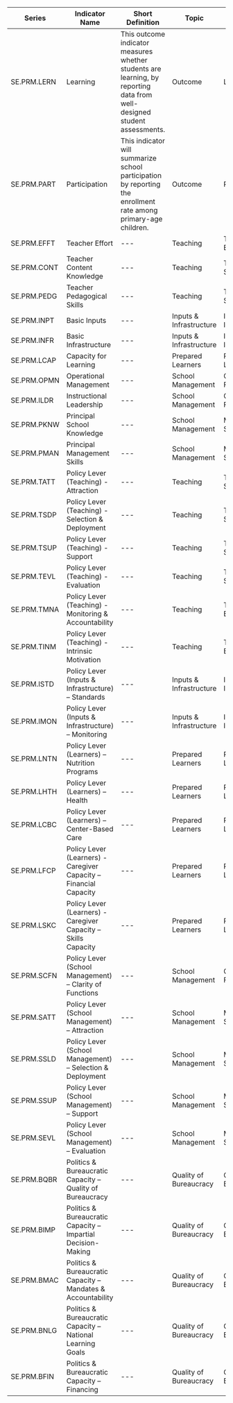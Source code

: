 | Series | Indicator Name | Short Definition | Topic | Related Indicators| Value | Coding Decisions |
|---|---|---|---|---|---|---|
|SE.PRM.LERN | Learning | This outcome indicator measures whether students are learning, by reporting data from well-designed student assessments.  | Outcome | Learning | 0-100 |
|SE.PRM.PART |Participation|This indicator will summarize school participation by reporting the enrollment rate among primary-age children.|Outcome | Participation| 0-100 |
|SE.PRM.EFFT |Teacher Effort|---|Teaching|Teacher Effort|0-100  |
|SE.PRM.CONT |Teacher Content Knowledge|---|Teaching|Teachers' Skills|0-100  |
|SE.PRM.PEDG |Teacher Pedagogical Skills|---|Teaching|Teachers' Skills|1-5 | 
|SE.PRM.INPT |Basic Inputs|---|Inputs & Infrastructure|Inputs & Infrastructure|1-5 | 
|SE.PRM.INFR |Basic Infrastructure|---|Inputs & Infrastructure|Inputs & Infrastructure|1-5 | 
|SE.PRM.LCAP |Capacity for Learning|---|Prepared Learners|Prepared Learners|0-100 |
|SE.PRM.OPMN |Operational Management|---|School Management|Core School Functions|1-5 | 
|SE.PRM.ILDR |Instructional Leadership|---|School Management|Core School Functions|1-5 | 
|SE.PRM.PKNW |Principal School Knowledge|---|School Management|Managerial Skills|1-5 | 
|SE.PRM.PMAN |Principal Management Skills|---|School Management|Managerial Skills|1-5 | 
|SE.PRM.TATT |Policy Lever (Teaching) - Attraction|---|Teaching| Teachers' Skills|1-5 | 
|SE.PRM.TSDP |Policy Lever (Teaching) - Selection & Deployment|---|Teaching|Teachers' Skills|1-5 | 
|SE.PRM.TSUP |Policy Lever (Teaching) - Support|---|Teaching|Teachers' Skills|1-5 | 
|SE.PRM.TEVL |Policy Lever (Teaching) - Evaluation|---|Teaching|Teachers' Skills|1-5 | 
|SE.PRM.TMNA |Policy Lever (Teaching) - Monitoring & Accountability|---|Teaching|Teachers' Effort|1-5 | 
|SE.PRM.TINM |Policy Lever (Teaching) - Intrinsic Motivation|---|Teaching|Teachers' Effort|1-5 | 
|SE.PRM.ISTD |Policy Lever (Inputs & Infrastructure) – Standards |---|Inputs & Infrastructure|Inputs & Infrastructure|1-5 | 
|SE.PRM.IMON |Policy Lever (Inputs & Infrastructure) – Monitoring |---|Inputs & Infrastructure|Inputs & Infrastructure|1-5 |
|SE.PRM.LNTN |Policy Lever (Learners) – Nutrition Programs |---|Prepared Learners|Prepared Learners|1-5 | 
|SE.PRM.LHTH |Policy Lever (Learners) – Health |---|Prepared Learners|Prepared Learners|1-5 | 
|SE.PRM.LCBC |Policy Lever (Learners) – Center-Based Care |---|Prepared Learners|Prepared Learners|1-5 |
|SE.PRM.LFCP |Policy Lever (Learners) - Caregiver Capacity – Financial Capacity  |---|Prepared Learners|Prepared Learners|1-5 | 
|SE.PRM.LSKC |Policy Lever (Learners) - Caregiver Capacity – Skills Capacity |---|Prepared Learners|Prepared Learners|1-5 | 
|SE.PRM.SCFN |Policy Lever (School Management) – Clarity of Functions  |---|School Management|Core School Functions|1-5 | 
|SE.PRM.SATT |Policy Lever (School Management) – Attraction|---|School Management|Managerial Skills|1-5 | 
|SE.PRM.SSLD |Policy Lever (School Management) – Selection & Deployment|---|School Management|Managerial Skills|1-5 | 
|SE.PRM.SSUP |Policy Lever (School Management) – Support|---|School Management|Managerial Skills|1-5 |
|SE.PRM.SEVL |Policy Lever (School Management) – Evaluation|---|School Management|Managerial Skills|1-5 | 
|SE.PRM.BQBR |Politics & Bureaucratic Capacity – Quality of Bureaucracy |---|Quality of Bureaucracy |Quality of Bureaucracy |1-5 |
|SE.PRM.BIMP |Politics & Bureaucratic Capacity – Impartial Decision-Making|---|Quality of Bureaucracy |Quality of Bureaucracy |1-5 |
|SE.PRM.BMAC |Politics & Bureaucratic Capacity – Mandates & Accountability|---|Quality of Bureaucracy |Quality of Bureaucracy |1-5 | 
|SE.PRM.BNLG |Politics & Bureaucratic Capacity – National Learning Goals|---|Quality of Bureaucracy |Quality of Bureaucracy |1-5 |
|SE.PRM.BFIN |Politics & Bureaucratic Capacity – Financing|---|Quality of Bureaucracy |Quality of Bureaucracy |1-5 |

